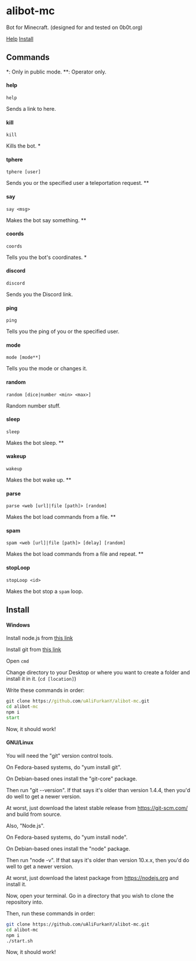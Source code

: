 # alibot-mc
Bot for Minecraft. (designed for and tested on 0b0t.org)

[Help](#commands)
[Install](#install)

## Commands
*: Only in public mode.
**: Operator only.

#### help
	help
Sends a link to here.

#### kill
 	kill
Kills the bot. *

#### tphere
	tphere [user]
Sends you or the specified user a teleportation request. **

#### say
	say <msg>
Makes the bot say something. **

#### coords
	coords
Tells you the bot's coordinates. *

#### discord
	discord
Sends you the Discord link.

#### ping
	ping
Tells you the ping of you or the specified user.

#### mode
	mode [mode**]
Tells you the mode or changes it.

#### random
	random [dice|number <min> <max>]
Random number stuff.

#### sleep
	sleep
Makes the bot sleep. **

#### wakeup
	wakeup
Makes the bot wake up. **

#### parse
	parse <web [url]|file [path]> [random]
Makes the bot load commands from a file. **

#### spam
	spam <web [url]|file [path]> [delay] [random]
Makes the bot load commands from a file and repeat. **

#### stopLoop
	stopLoop <id>
Makes the bot stop a `spam` loop.

## Install

#### Windows
Install node.js from [this link](https://nodejs.org/)

Install git from [this link](https://git-scm.com)

Open `cmd`

Change directory to your Desktop or where you want to create a folder and install it in it. (`cd [location]`)

Write these commands in order:
```bat
git clone https://github.com/uAliFurkanY/alibot-mc.git
cd alibot-mc
npm i
start
```
Now, it should work!

#### GNU/Linux
You will need the "git" version control tools.

On Fedora-based systems, do "yum install git".

On Debian-based ones install the "git-core" package.

Then run "git --version".  If that says it's older than
version 1.4.4, then you'd do well to get a newer version.

At worst, just download the latest stable release from
https://git-scm.com/ and build from source.

Also, "Node.js".

On Fedora-based systems, do "yum install node".

On Debian-based ones install the "node" package.

Then run "node -v". If that says it's older than version 10.x.x, then you'd do well to get a newer version.

At worst, just download the latest package from https://nodejs.org and install it.

Now, open your terminal. Go in a directory that you wish to clone the repository into.

Then, run these commands in order:
```sh
git clone https://github.com/uAliFurkanY/alibot-mc.git
cd alibot-mc
npm i
./start.sh
```
Now, it should work!